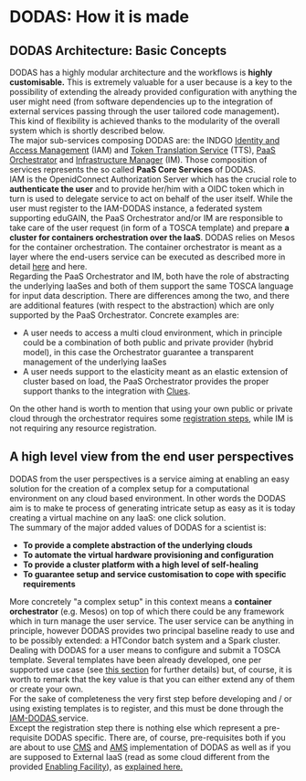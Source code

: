# DODAS: How it is made

## DODAS Architecture: Basic Concepts

DODAS has a highly modular architecture and the workflows is **highly customisable.** This is extremely valuable for a user because is a key to the possibility of extending the already provided configuration with anything the user might need \(from software dependencies up to the integration of external services passing through the user tailored code management\)**.** This kind of flexibility is achieved thanks to the modularity of the overall system which is shortly described below.  
The major sub-services composing DODAS are:  the INDGO [Identity and Access Management](https://indigo-iam.github.io/docs/v/current/) \(IAM\) and [Token Translation Service](https://legacy.gitbook.com/book/indigo-dc/wattson/details) \(TTS\), [PaaS Orchestrator](https://legacy.gitbook.com/book/indigo-dc/indigo-paas-orchestrator/details) and [Infrastructure Manager](http://imdocs.readthedocs.io/) \(IM\). Those composition of services represents the so called **PaaS Core Services** of DODAS.  
IAM is the OpenidConnect Authorization Server which has the crucial role to **authenticate the user** and to provide her/him with a OIDC token which in turn is used to delegate service to act on behalf of the user itself. While the user must register to the IAM-DODAS instance, a federated system supporting eduGAIN, the PaaS Orchestrator and/or IM are responsible to take care of the user request \(in form of a TOSCA template\) and prepare **a cluster for containers orchestration over the IaaS**. DODAS relies on Mesos for the container orchestration. The container orchestrator is meant as a layer where the end-users service can be executed as described more in detail [here](https://dodas.gitbook.io/dynamic-on-demand-analysis-service/~/edit/primary/dodas-how-it-is-made) and here.    
Regarding the PaaS Orchestrator and IM, both have the role of abstracting the underlying IaaSes and both of them support the same TOSCA language for input data description. There are differences among the two, and there are additional features \(with respect to the abstraction\) which are only supported by the PaaS Orchestrator. Concrete examples are:

* A user needs to access a multi cloud environment, which in principle could be a combination of both public and private provider \(hybrid model\), in this case  the Orchestrator guarantee a transparent management of the underlying IaaSes
* A user needs support to the elasticity meant as an elastic extension of cluster based on load, the PaaS Orchestrator provides the proper support thanks to the integration with [Clues](https://legacy.gitbook.com/book/indigo-dc/clues-indigo/details). 

On the other hand is worth to mention that using your own public or private cloud through the orchestrator requires some [registration steps](https://dodas.gitbook.io/dynamic-on-demand-analysis-service/~/edit/drafts/-LEDKwAyU8rRIV1lDMsb/using-dodas-with-external-providers), while IM is not requiring any resource registration. 

## A high level view from the end user perspectives

DODAS from the user perspectives is a service aiming at enabling an easy solution for the creation of a complex setup for a computational environment on any cloud based environment. In other words the DODAS aim is to make te process of generating intricate setup as easy as it is today creating a virtual machine on any IaaS: one click solution.   
The summary of the major added values of DODAS for a scientist is: 

* **To provide a complete abstraction of the underlying clouds**
* **To automate the virtual hardware provisioning and configuration**
* **To provide a cluster platform with a high level of self-healing** 
* **To guarantee setup and service customisation to cope with specific requirements**  

More concretely "a complex setup" in this context means a **container orchestrator** \(e.g. Mesos\) on top of which there could be any framework which in turn manage the user service. The user service can be anything in principle, however DODAS provides two principal baseline ready to use and to be possibly extended: a HTCondor batch system and a Spark cluster.    
Dealing with DODAS for a user means to configure and submit a TOSCA template. Several templates have been already developed, one per supported use case \(see [this section](https://dodas.gitbook.io/dynamic-on-demand-analysis-service/~/edit/drafts/-LEDKwAyU8rRIV1lDMsb/getting-started) for further details\) but, of course, it is worth to remark that the key value is that you can either extend any of them or create your own.    
For the sake of completeness the very first step before developing and / or using existing templates is to register, and this must be done through the [IAM-DODAS ](https://dodas-iam.cloud.cnaf.infn.it/login)service.   
Except the registration step there is nothing else which represent a pre-requisite DODAS specific. There are, of course, pre-requisites both if you are about to use [CMS](https://dodas.gitbook.io/dynamic-on-demand-analysis-service/~/edit/drafts/-LF6xFIVOnDD408_u9KV/dodas-how-it-is-made/from-the-user-perspectives) and [AMS](https://dodas.gitbook.io/dynamic-on-demand-analysis-service/~/edit/drafts/-LF6xFIVOnDD408_u9KV/dodas-how-it-is-made/from-the-user-perspectives) implementation of DODAS as well as if you are supposed to External IaaS \(read as some cloud different from the provided [Enabling Facility](https://dodas.gitbook.io/dynamic-on-demand-analysis-service/~/edit/drafts/-LF6xFIVOnDD408_u9KV/dodas-how-it-is-made/from-the-user-perspectives)\), as [explained here. ](https://dodas.gitbook.io/dynamic-on-demand-analysis-service/~/edit/drafts/-LEDKwAyU8rRIV1lDMsb/using-dodas-with-external-providers)





